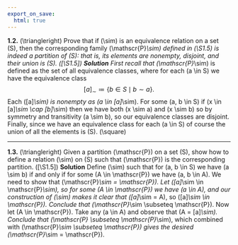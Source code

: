 ```yaml
---
export_on_save:
  html: true
---
```

<style>
.katex-display { overflow: auto hidden }
</style>
**1.2.**  \(\triangleright\) Prove that if \(\sim\) is an equivalence relation on a set \(S\), then the corresponding family \(\mathscr{P}_\sim\) defined in \(\S1.5\) is indeed a partition of \(S\): that is, its elements are nonempty, disjoint, and their union is \(S\). \([\S1.5]\)
**Solution**
First recall that \(\mathscr{P}_\sim\) is defined as the set of all equivalence classes, where for each \(a \in S\) we have the equivalence class
$$
[a]_\sim \coloneqq \{b \in S \mid b \sim a\} .
$$
Each \([a]_\sim\) is nonempty as \(a \in [a]_\sim\). For some \(a, b \in S\) if \(x \in [a]_\sim \cap [b]_\sim\) then we have both \(x \sim a\) and \(x \sim b\) so by symmetry and transitivity \(a \sim b\), so our equivalence classes are disjoint. Finally, since we have an equivalence class for each \(a \in S\) of course the union of all the elements is \(S\). \(\square\)
****
**1.3.** \(\triangleright\) Given a partition \(\mathscr{P}\) on a set \(S\), show how to define a relation \(\sim\) on \(S\) such that \(\mathscr{P}\) is the corresponding partition. \([\S1.5]\)
**Solution**
Define \(\sim\) such that for \(a, b \in S\) we have \(a \sim b\) if and only if for some \(A \in \mathscr{P}\) we have \(a, b \in A\). We need to show that \(\mathscr{P}_\sim = \mathscr{P}\). Let \([a]_\sim \in \mathscr{P}_\sim\), so for some \(A \in \mathscr{P}\) we have \(a \in A\), and our construction of \(\sim\) makes it clear that \([a]_\sim = A\), so \([a]_\sim \in \mathscr{P}\). Conclude that \(\mathscr{P}_\sim \subseteq \mathscr{P}\). Now let \(A \in \mathscr{P}\). Take any \(a \in A\) and observe that \(A = [a]_\sim\). Conclude that \(\mathscr{P} \subseteq \mathscr{P}_\sim\), which combined with \(\mathscr{P}_\sim \subseteq \mathscr{P}\) gives the desired \(\mathscr{P}_\sim = \mathscr{P}\).